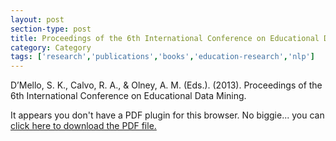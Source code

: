 ```yaml
---
layout: post
section-type: post
title: Proceedings of the 6th International Conference on Educational Data Mining
category: Category
tags: ['research','publications','books','education-research','nlp']
---
```

D’Mello, S. K., Calvo, R. A., & Olney, A. M. (Eds.). (2013). Proceedings of the 6th International Conference on Educational Data Mining.

<object data="https://www.educationaldatamining.org/EDM2013/proceedings/EDM2013Proceedings.pdf" type="application/pdf" width="100%" height="600px">
 
  <p>It appears you don't have a PDF plugin for this browser.
  No biggie... you can <a href="https://www.educationaldatamining.org/EDM2013/proceedings/EDM2013Proceedings.pdf">click here to
  download the PDF file.</a></p>
  
</object>
